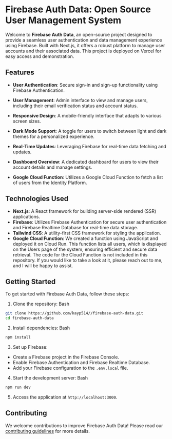 # Firebase Auth Data: Open Source User Management System

Welcome to **Firebase Auth Data**, an open-source project designed to provide a seamless user authentication and data management experience using Firebase. Built with Next.js, it offers a robust platform to manage user accounts and their associated data. This project is deployed on Vercel for easy access and demonstration.

## Features

- **User Authentication**: Secure sign-in and sign-up functionality using Firebase Authentication.

- **User Management**: Admin interface to view and manage users, including their email verification status and account status.

- **Responsive Design**: A mobile-friendly interface that adapts to various screen sizes.

- **Dark Mode Support**: A toggle for users to switch between light and dark themes for a personalized experience.

- **Real-Time Updates**: Leveraging Firebase for real-time data fetching and updates.

- **Dashboard Overview**: A dedicated dashboard for users to view their account details and manage settings.

- **Google Cloud Function**: Utilizes a Google Cloud Function to fetch a list of users from the Identity Platform.


## Technologies Used

- **Next.js**: A React framework for building server-side rendered (SSR) applications.
- **Firebase**: Utilizes Firebase Authentication for secure user authentication and Firebase Realtime Database for real-time data storage.
- **Tailwind CSS**: A utility-first CSS framework for styling the application.
- **Google Cloud Function**: We created a function using JavaScript and deployed it on Cloud Run. This function lists all users, which is displayed on the Users page of the system, ensuring efficient and secure data retrieval. The code for the Cloud Function is not included in this repository. If you would like to take a look at it, please reach out to me, and I will be happy to assist.

## Getting Started

To get started with Firebase Auth Data, follow these steps:
1. Clone the repository:
Bash
```bash
git clone https://github.com/kayp514//firebase-auth-data.git
cd firebase-auth-data
```

2. Install dependencies:
Bash
```bash
npm install
```

3. Set up Firebase:
- Create a Firebase project in the Firebase Console.
- Enable Firebase Authentication and Firebase Realtime Database.
- Add your Firebase configuration to the `.env.local` file.

4. Start the development server:
Bash
```bash
npm run dev
```

5. Access the application at `http://localhost:3000`.

## Contributing

We welcome contributions to improve Firebase Auth Data! Please read our [contributing guidelines](CONTRIBUTING.md) for more details.

